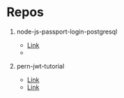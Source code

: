 # Repos
1. node-js-passport-login-postgresql
    - [Link](https://github.com/conorbailey90/node-js-passport-login-postgresql)
    - 

2. pern-jwt-tutorial
    - [Link](https://www.youtube.com/watch?v=7UQBMb8ZpuE)
    - [Link](https://github.com/ousecTic/pern-jwt-tutorial)